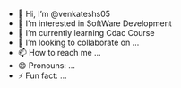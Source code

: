 - 👋 Hi, I’m @venkateshs05
- 👀 I’m interested in SoftWare Development
- 🌱 I’m currently learning Cdac Course
- 💞️ I’m looking to collaborate on ...
- 📫 How to reach me ...
- 😄 Pronouns: ...
- ⚡ Fun fact: ...

<!---
venkateshs05/venkateshs05 is a ✨ special ✨ repository because its `README.md` (this file) appears on your GitHub profile.
You can click the Preview link to take a look at your changes.
--->
